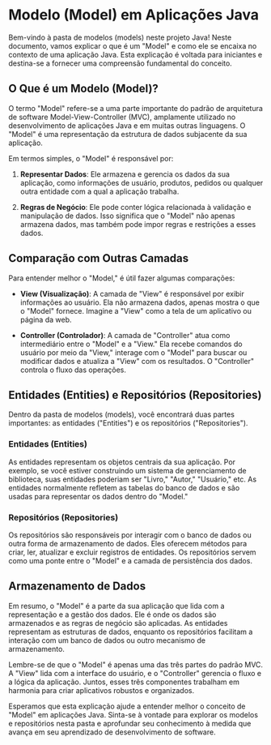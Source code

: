 # Modelo (Model) em Aplicações Java

Bem-vindo à pasta de modelos (models) neste projeto Java! Neste documento, vamos explicar o que é um "Model" e como ele se encaixa no contexto de uma aplicação Java. Esta explicação é voltada para iniciantes e destina-se a fornecer uma compreensão fundamental do conceito.

## O Que é um Modelo (Model)?

O termo "Model" refere-se a uma parte importante do padrão de arquitetura de software Model-View-Controller (MVC), amplamente utilizado no desenvolvimento de aplicações Java e em muitas outras linguagens. O "Model" é uma representação da estrutura de dados subjacente da sua aplicação.

Em termos simples, o "Model" é responsável por:

1. **Representar Dados**: Ele armazena e gerencia os dados da sua aplicação, como informações de usuário, produtos, pedidos ou qualquer outra entidade com a qual a aplicação trabalha.

2. **Regras de Negócio**: Ele pode conter lógica relacionada à validação e manipulação de dados. Isso significa que o "Model" não apenas armazena dados, mas também pode impor regras e restrições a esses dados.

## Comparação com Outras Camadas

Para entender melhor o "Model," é útil fazer algumas comparações:

- **View (Visualização)**: A camada de "View" é responsável por exibir informações ao usuário. Ela não armazena dados, apenas mostra o que o "Model" fornece. Imagine a "View" como a tela de um aplicativo ou página da web.

- **Controller (Controlador)**: A camada de "Controller" atua como intermediário entre o "Model" e a "View." Ela recebe comandos do usuário por meio da "View," interage com o "Model" para buscar ou modificar dados e atualiza a "View" com os resultados. O "Controller" controla o fluxo das operações.

## Entidades (Entities) e Repositórios (Repositories)

Dentro da pasta de modelos (models), você encontrará duas partes importantes: as entidades ("Entities") e os repositórios ("Repositories").

### Entidades (Entities)

As entidades representam os objetos centrais da sua aplicação. Por exemplo, se você estiver construindo um sistema de gerenciamento de biblioteca, suas entidades poderiam ser "Livro," "Autor," "Usuário," etc. As entidades normalmente refletem as tabelas do banco de dados e são usadas para representar os dados dentro do "Model."

### Repositórios (Repositories)

Os repositórios são responsáveis por interagir com o banco de dados ou outra forma de armazenamento de dados. Eles oferecem métodos para criar, ler, atualizar e excluir registros de entidades. Os repositórios servem como uma ponte entre o "Model" e a camada de persistência dos dados.

## Armazenamento de Dados

Em resumo, o "Model" é a parte da sua aplicação que lida com a representação e a gestão dos dados. Ele é onde os dados são armazenados e as regras de negócio são aplicadas. As entidades representam as estruturas de dados, enquanto os repositórios facilitam a interação com um banco de dados ou outro mecanismo de armazenamento.

Lembre-se de que o "Model" é apenas uma das três partes do padrão MVC. A "View" lida com a interface do usuário, e o "Controller" gerencia o fluxo e a lógica da aplicação. Juntos, esses três componentes trabalham em harmonia para criar aplicativos robustos e organizados.

Esperamos que esta explicação ajude a entender melhor o conceito de "Model" em aplicações Java. Sinta-se à vontade para explorar os modelos e repositórios nesta pasta e aprofundar seu conhecimento à medida que avança em seu aprendizado de desenvolvimento de software.
